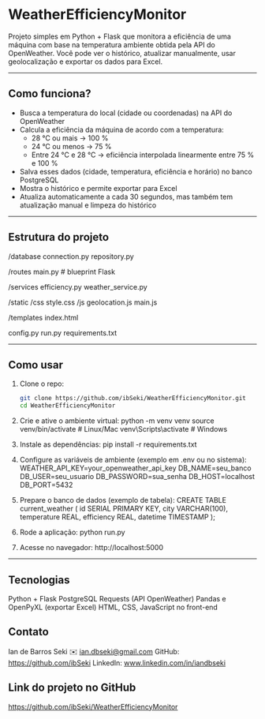 # WeatherEfficiencyMonitor

Projeto simples em Python + Flask que monitora a eficiência de uma máquina com base na temperatura ambiente obtida pela API do OpenWeather. Você pode ver o histórico, atualizar manualmente, usar geolocalização e exportar os dados para Excel.

---

## Como funciona?

- Busca a temperatura do local (cidade ou coordenadas) na API do OpenWeather  
- Calcula a eficiência da máquina de acordo com a temperatura:
  - 28 °C ou mais → 100 %
  - 24 °C ou menos → 75 %
  - Entre 24 °C e 28 °C → eficiência interpolada linearmente entre 75 % e 100 %  
- Salva esses dados (cidade, temperatura, eficiência e horário) no banco PostgreSQL  
- Mostra o histórico e permite exportar para Excel  
- Atualiza automaticamente a cada 30 segundos, mas também tem atualização manual e limpeza do histórico  

---

## Estrutura do projeto

/database
connection.py
repository.py

/routes
main.py # blueprint Flask

/services
efficiency.py
weather_service.py

/static
/css
style.css
/js
geolocation.js
main.js

/templates
index.html

config.py
run.py
requirements.txt

---

## Como usar

1. Clone o repo:
   ```bash
   git clone https://github.com/ibSeki/WeatherEfficiencyMonitor.git
   cd WeatherEfficiencyMonitor

2. Crie e ative o ambiente virtual:
  python -m venv venv
  source venv/bin/activate   # Linux/Mac
  venv\Scripts\activate      # Windows

3. Instale as dependências:
  pip install -r requirements.txt

4. Configure as variáveis de ambiente (exemplo em .env ou no sistema):
  WEATHER_API_KEY=your_openweather_api_key
  DB_NAME=seu_banco
  DB_USER=seu_usuario
  DB_PASSWORD=sua_senha
  DB_HOST=localhost
  DB_PORT=5432

5. Prepare o banco de dados (exemplo de tabela):
  CREATE TABLE current_weather (
  id SERIAL PRIMARY KEY,
  city VARCHAR(100),
  temperature REAL,
  efficiency REAL,
  datetime TIMESTAMP
  );

6. Rode a aplicação:
  python run.py

7. Acesse no navegador:
  http://localhost:5000

---

## Tecnologias

  Python + Flask
  PostgreSQL
  Requests (API OpenWeather)
  Pandas e OpenPyXL (exportar Excel)
  HTML, CSS, JavaScript no front-end

## Contato

  Ian de Barros Seki
  ✉️ ian.dbseki@gmail.com
  GitHub: https://github.com/ibSeki
  LinkedIn: www.linkedin.com/in/iandbseki

## Link do projeto no GitHub

  https://github.com/ibSeki/WeatherEfficiencyMonitor
